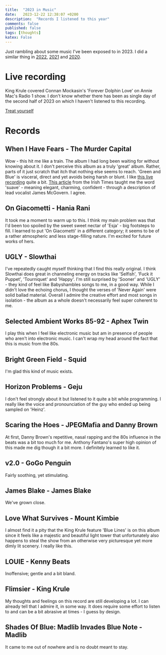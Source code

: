 ```yaml
---
title:  "2023 in Music"
date:   2023-12-22 12:38:07 +0200
description:  "Records I listened to this year"
comments: false
published: false
tags: [thoughts]
katex: False
---
```


Just rambling about some music I've been exposed to in 2023. I did a similar thing in
[2022](https://kevinkle.in/posts/2022-12-22-2022_consuming/),
[2021](https://kevinkle.in/posts/2021-12-28-2021_consuming/) and
[2020](https://kevinkle.in/posts/2021-01-02-2020_consuming/).

# Live recording

King Krule covered Connan Mockasin's 'Forever Dolphin Love' on Annie
Mac's Radio 1 show. I don't know whether there has been as single day
of the second half of 2023 on which I haven't listened to this
recording.

[Treat yourself](https://www.youtube.com/watch?v=zPGYiC1P1LA)

# Records

## When I Have Fears - The Murder Capital
Wow - this hit me like a train. The album I had long been waiting for without knowing about it. I don't perceive this album as
a truly 'great' album. Rather, parts of it just scratch that itch that nothing else seems to reach. 'Green and Blue' is visceral,
direct and yet avoids being harsh or blunt. I like [this live recording](https://youtu.be/jQtbKWmIUxs) quite a bit.
[This article](https://www.irishtimes.com/culture/music/2023/01/07/the-murder-capital-we-just-couldnt-talk-to-each-other-trust-was-a-huge-issue/)
from the Irish Times taught me the word 'suave' - meaning elegant, charming, confident - through a description of lead vocalist
James McGovern. I agree.

## On Giacometti - Hania Rani
It took me a moment to warm up to this. I think my main problem was that I'd been too spoiled by the sweet sweet nectar of 'Esja' - 
big footsteps to fill. I learned to put 'On Giacometti' in a different
category; it seems to be of a rather atmospheric and less stage-filling nature. I'm excited for future works of hers.

## UGLY - Slowthai
I've repeatedly caught myself thinking that I find this really original. I think Slowthai does great in channeling
energy on tracks like 'Selfish', 'Fuck it Puppet', 'Tourniquet' and 'Happy'. I'm still surprised by 'Sooner' and 'UGLY' - they kind
of feel like Babyshambles songs to me, in a good way. While I didn't love the echoing chorus, I thought the verses
of 'Never Again' were solid ballad material.
Overall I admire the creative effort and most songs in isolation - the
album as a whole doesn't necessarily feel super coherent to me.

## Selected Ambient Works 85-92 - Aphex Twin
I play this when I feel like electronic music but am in presence of
people who aren't into electronic music. I can't wrap my head around
the fact that this is music from the 80s.

## Bright Green Field - Squid
I'm glad this kind of music exists.

## Horizon Problems - Geju
I don't feel strongly about it but listened to it quite a bit while programming. I really like the
voice and pronounciation of the guy who ended up being sampled on 'Heinz'.

## Scaring the Hoes - JPEGMafia and Danny Brown
At first, Danny Brown's repetitive, nasal rapping and the 80s
influence in the beats was a bit too much for me. Anthony Fantano's
super high opinion of this made me dig though it a bit more. I
definitely learned to like it.

## v2.0 - GoGo Penguin
Fairly soothing, yet stimulating.

## James Blake - James Blake
We've grown close.

##  Love What Survives - Mount Kimbie
I almost find it a pity that the King Krule feature 'Blue Lines' is on
this album since it feels like a majestic and beautiful light tower
that unfortunately also happens to steal the show from an otherwise
very picturesque yet more dimly lit scenery. I really like this.

## LOUIE - Kenny Beats
Inoffensive; gentle and a bit bland.

## Flimsier - King Krule
My thoughts and feelings on this record are still developing a lot. I can already tell that I admire it, in some way. It does require some effort to listen to and can be a bit abrasive at times - 
I guess by design.

## Shades Of Blue: Madlib Invades Blue Note - Madlib
It came to me out of nowhere and is no doubt meant to stay.
